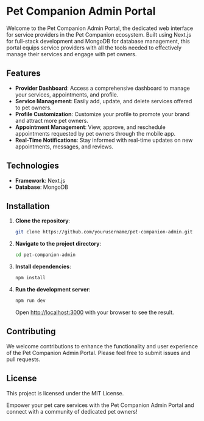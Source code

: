 # Pet Companion Admin Portal

Welcome to the Pet Companion Admin Portal, the dedicated web interface for service providers in the Pet Companion ecosystem. Built using Next.js for full-stack development and MongoDB for database management, this portal equips service providers with all the tools needed to effectively manage their services and engage with pet owners.

## Features

- **Provider Dashboard**: Access a comprehensive dashboard to manage your services, appointments, and profile.
- **Service Management**: Easily add, update, and delete services offered to pet owners.
- **Profile Customization**: Customize your profile to promote your brand and attract more pet owners.
- **Appointment Management**: View, approve, and reschedule appointments requested by pet owners through the mobile app.
- **Real-Time Notifications**: Stay informed with real-time updates on new appointments, messages, and reviews.

## Technologies

- **Framework**: Next.js
- **Database**: MongoDB

## Installation

1. **Clone the repository**:
   ```sh
   git clone https://github.com/yourusername/pet-companion-admin.git
   ```
2. **Navigate to the project directory**:
   ```sh
   cd pet-companion-admin
   ```
3. **Install dependencies**:
   ```sh
   npm install
   ```
4. **Run the development server**:
   ```sh
   npm run dev
   ```
   Open [http://localhost:3000](http://localhost:3000) with your browser to see the result.

## Contributing

We welcome contributions to enhance the functionality and user experience of the Pet Companion Admin Portal. Please feel free to submit issues and pull requests.

## License

This project is licensed under the MIT License.

Empower your pet care services with the Pet Companion Admin Portal and connect with a community of dedicated pet owners!
